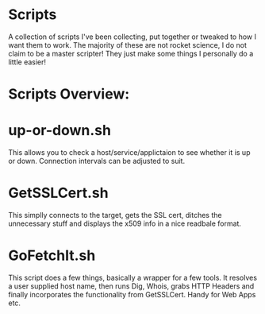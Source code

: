 # Scripts

A collection of scripts I've been collecting, put together or tweaked to how I want them to work. The majority of these are not rocket science, I do not claim to be a master scripter! They just make some things I personally do a little easier!

# Scripts Overview:

# up-or-down.sh 
This allows you to check a host/service/applictaion to see whether it is up or down. Connection intervals can be adjusted to suit.

# GetSSLCert.sh
This simplly connects to the target, gets the SSL cert, ditches the unnecessary stuff and displays the x509 info in a nice readbale format.

# GoFetchIt.sh
This script does a few things, basically a wrapper for a few tools. It resolves a user supplied host name, then runs Dig, Whois, grabs HTTP Headers and finally incorporates the functionality from GetSSLCert. Handy for Web Apps etc. 
